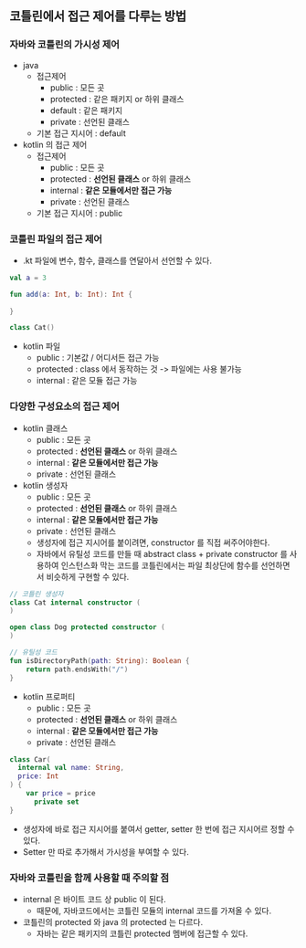 ## 코틀린에서 접근 제어를 다루는 방법
### 자바와 코틀린의 가시성 제어
* java
  * 접근제어
    * public : 모든 곳 
    * protected : 같은 패키지 or 하위 클래스
    * default : 같은 패키지
    * private : 선언된 클래스
  * 기본 접근 지시어 : default
* kotlin 의 접근 제어
  * 접근제어
    * public : 모든 곳
    * protected : **선언된 클래스** or 하위 클래스
    * internal : **같은 모듈에서만 접근 가능**
    * private : 선언된 클래스
  * 기본 접근 지시어 : public

### 코틀린 파일의 접근 제어
* .kt 파일에 변수, 함수, 클래스를 연달아서 선언할 수 있다.
```kotlin
val a = 3

fun add(a: Int, b: Int): Int {
    
}

class Cat()
```

* kotlin 파일
  * public : 기본값 / 어디서든 접근 가능
  * protected : class 에서 동작하는 것 -> 파일에는 사용 불가능
  * internal : 같은 모듈 접근 가능

### 다양한 구성요소의 접근 제어
* kotlin 클래스
  * public : 모든 곳
  * protected : **선언된 클래스** or 하위 클래스
  * internal : **같은 모듈에서만 접근 가능**
  * private : 선언된 클래스
* kotlin 생성자
  * public : 모든 곳
  * protected : **선언된 클래스** or 하위 클래스
  * internal : **같은 모듈에서만 접근 가능**
  * private : 선언된 클래스
  * 생성자에 접근 지시어를 붙이려면, constructor 를 직접 써주어야한다.
  * 자바에서 유틸성 코드를 만들 때 abstract class + private constructor 를 사용하여 인스턴스화 막는 코드를 코틀린에서는 파일 최상단에 함수를 선언하면서 비슷하게 구현할 수 있다.
```kotlin
// 코틀린 생성자
class Cat internal constructor (
)

open class Dog protected constructor (
)

// 유틸성 코드
fun isDirectoryPath(path: String): Boolean {
    return path.endsWith("/")
}
```
* kotlin 프로퍼티
  * public : 모든 곳
  * protected : **선언된 클래스** or 하위 클래스
  * internal : **같은 모듈에서만 접근 가능**
  * private : 선언된 클래스
```kotlin
class Car(
  internal val name: String,
  price: Int
) {
    var price = price
      private set
}
```
* 생성자에 바로 접근 지시어를 붙여서 getter, setter 한 번에 접근 지시어르 정할 수 있다.
* Setter 만 따로 추가해서 가시성을 부여할 수 있다.

### 자바와 코틀린을 함께 사용할 때 주의할 점
* internal 은 바이트 코드 상 public 이 된다.
  * 때문에, 자바코드에서는 코틀린 모듈의 internal 코드를 가져올 수 있다.
* 코틀린의 protected 와 java 의 protected 는 다르다.
  * 자바는 같은 패키지의 코틀린 protected 멤버에 접근할 수 있다.